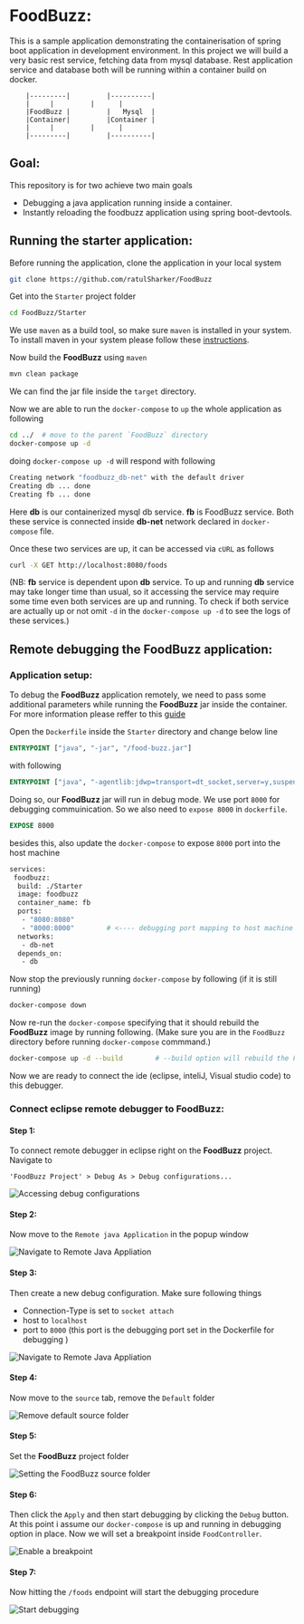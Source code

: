 # FoodBuzz:

This is a sample application demonstrating the containerisation of spring boot application in development environment. In this project we will build a very basic rest service, fetching data from mysql database. Rest application service and database both will be running within a container build on docker.

```pre
	|---------|			|----------|
	|	  |			|	   |
	|FoodBuzz |			|   Mysql  |
	|Container|			|Container |
	|	  |			|	   |
	|---------|			|----------|
```

## Goal:

This repository is for two achieve two main goals

  - Debugging a java application running inside a container.
  - Instantly reloading the foodbuzz application using spring boot-devtools.


## Running the starter application:

Before running the application, clone the application in your local system

```bash
git clone https://github.com/ratulSharker/FoodBuzz
```

Get into the `Starter` project folder

```bash
cd FoodBuzz/Starter
```

We use `maven` as a build tool, so make sure `maven` is installed in your system. To install maven in your system please follow these [instructions](https://maven.apache.org/install.html).

Now build the **FoodBuzz** using `maven`

```bash
mvn clean package
```

We can find the jar file inside the `target` directory.

Now we are able to run the `docker-compose` to `up` the whole application as following

```bash
cd ../ 	# move to the parent `FoodBuzz` directory
docker-compose up -d
```

doing `docker-compose up -d` will respond with following

```bash
Creating network "foodbuzz_db-net" with the default driver
Creating db ... done
Creating fb ... done
```

Here **db** is our containerized mysql db service. **fb** is FoodBuzz service. Both these service is connected inside **db-net** network declared in `docker-compose` file.

Once these two services are up, it can be accessed via `cURL` as follows

```bash
curl -X GET http://localhost:8080/foods
```

(NB: **fb** service is dependent upon **db** service. To up and running **db** service may take longer time than usual, so it accessing the service may require some time even both services are up and running. To check if both service are actually up or not omit `-d` in the `docker-compose up -d` to see the logs of these services.)

## Remote debugging the FoodBuzz application:

### Application setup:

To debug the **FoodBuzz** application remotely, we need to pass some additional parameters while running the **FoodBuzz** jar inside the container. For more information please reffer to this [guide](https://www.baeldung.com/java-application-remote-debugging)

Open the `Dockerfile` inside the `Starter` directory and change below line

```dockerfile
ENTRYPOINT ["java", "-jar", "/food-buzz.jar"]
```

with following

```dockerfile
ENTRYPOINT ["java", "-agentlib:jdwp=transport=dt_socket,server=y,suspend=n,address=*:8000", "-jar", "/food-buzz.jar"]
```

Doing so, our **FoodBuzz** jar will run in debug mode. We use port `8000` for debugging commuinication. So we also need to `expose 8000` in `dockerfile`.

```dockerfile
EXPOSE 8000
```

besides this, also update the `docker-compose` to expose `8000` port into the host machine

```dockerfile
services:
 foodbuzz:
  build: ./Starter
  image: foodbuzz
  container_name: fb
  ports:
   - "8080:8080"
   - "8000:8000"		# <---- debugging port mapping to host machine
  networks:
   - db-net
  depends_on:
   - db
```

Now stop the previously running `docker-compose` by following (if it is still running)

```bash
docker-compose down
```

Now re-run the `docker-compose` specifying that it should rebuild the **FoodBuzz** image by running following. (Make sure you are in the `FoodBuzz` directory before running `docker-compose` commmand.)

```bash
docker-compose up -d --build		# --build option will rebuild the FoodBuzz image.
```

Now we are ready to connect the ide (eclipse, inteliJ, Visual studio code) to this debugger.

### Connect eclipse remote debugger to FoodBuzz:

#### Step 1: 
To connect remote debugger in eclipse right on the **FoodBuzz** project. Navigate to

```
'FoodBuzz Project' > Debug As > Debug configurations...
```

![Accessing debug configurations]( ./screenshots/remote-debugging/eclipse/Remote-debug-eclipse-1.png)

#### Step 2:
Now move to the `Remote java Application` in the popup window

![Navigate to Remote Java Appliation]( ./screenshots/remote-debugging/eclipse/Remote-debug-eclipse-2.png)

#### Step 3:
Then create a new debug configuration. Make sure following things

 - Connection-Type is set to `socket attach`
 - host to `localhost`
 - port to `8000` (this port is the debugging port set in the Dockerfile for debugging )
 
![Navigate to Remote Java Appliation]( ./screenshots/remote-debugging/eclipse/Remote-debug-eclipse-3.png)

#### Step 4:
Now move to the `source` tab, remove the `Default` folder

![Remove default source folder]( ./screenshots/remote-debugging/eclipse/Remote-debug-eclipse-4.png)


#### Step 5:
Set the **FoodBuzz** project folder

![Setting the FoodBuzz source folder]( ./screenshots/remote-debugging/eclipse/Remote-debug-eclipse-5.png)


#### Step 6:
Then click the `Apply` and then start debugging by clicking the `Debug` button. At this point i assume our `docker-compose` is up and running in debugging option in place. Now we will set a breakpoint inside `FoodController`.

![Enable a breakpoint]( ./screenshots/remote-debugging/eclipse/Remote-debug-eclipse-6.png)

#### Step 7:
Now hitting the `/foods` endpoint will start the debugging procedure

![Start debugging]( ./screenshots/remote-debugging/eclipse/Remote-debug-eclipse-7.png)

